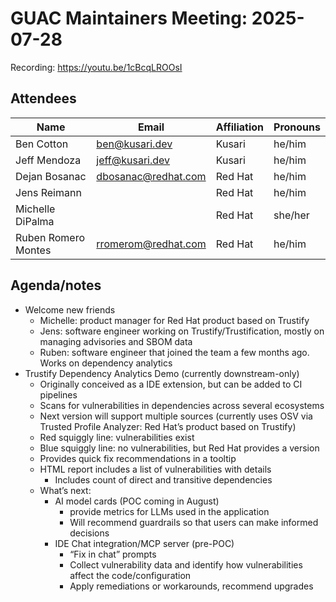 # GUAC Maintainers Meeting: 2025-07-28

Recording: https://youtu.be/1cBcqLROOsI

## Attendees

| Name | Email | Affiliation | Pronouns
| ---- | ----- | ----------- | --------
| Ben Cotton | ben@kusari.dev | Kusari | he/him
| Jeff Mendoza | jeff@kusari.dev | Kusari | he/him
| Dejan Bosanac | dbosanac@redhat.com | Red Hat | he/him
| Jens Reimann | | Red Hat | he/him
| Michelle DiPalma | | Red Hat | she/her
| Ruben Romero Montes | rromerom@redhat.com | Red Hat | he/him

## Agenda/notes

* Welcome new friends
    * Michelle: product manager for Red Hat product based on Trustify
    * Jens: software engineer working on Trustify/Trustification, mostly on managing advisories and SBOM data
    * Ruben: software engineer that joined the team a few months ago. Works on dependency analytics
* Trustify Dependency Analytics Demo (currently downstream-only)
    * Originally conceived as a IDE extension, but can be added to CI pipelines
    * Scans for vulnerabilities in dependencies across several ecosystems
    * Next version will support multiple sources (currently uses OSV via Trusted Profile Analyzer: Red Hat’s product based on Trustify)
    * Red squiggly line: vulnerabilities exist
    * Blue squiggly line: no vulnerabilities, but Red Hat provides a version
    * Provides quick fix recommendations in a tooltip
    * HTML report includes a list of vulnerabilities with details
        * Includes count of direct and transitive dependencies
    * What’s next:
        * AI model cards (POC coming in August)
            * provide metrics for LLMs used in the application
            * Will recommend guardrails so that users can make informed decisions
        * IDE Chat integration/MCP server (pre-POC)
            * “Fix in chat” prompts
            * Collect vulnerability data and identify how vulnerabilities affect the code/configuration
            * Apply remediations or workarounds, recommend upgrades